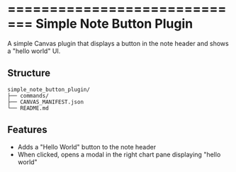 =============================
Simple Note Button Plugin
=============================

A simple Canvas plugin that displays a button in the note header and shows a "hello world" UI.

## Structure

```
simple_note_button_plugin/
├── commands/
├── CANVAS_MANIFEST.json
└── README.md
```

## Features

- Adds a "Hello World" button to the note header
- When clicked, opens a modal in the right chart pane displaying "hello world"